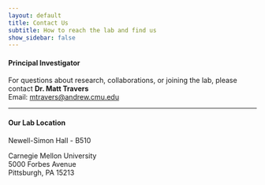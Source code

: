 ```yaml
---
layout: default
title: Contact Us
subtitle: How to reach the lab and find us
show_sidebar: false
---
```


<h4 class="title is-2">Principal Investigator</h4>

For questions about research, collaborations, or joining the lab, please contact **Dr. Matt Travers**  
Email: [mtravers@andrew.cmu.edu](mailto:mtravers@andrew.cmu.edu)  

<hr>

<h4 class="title is-2">Our Lab Location</h4>

Newell-Simon Hall - B510

Carnegie Mellon University  
5000 Forbes Avenue  
Pittsburgh, PA 15213
